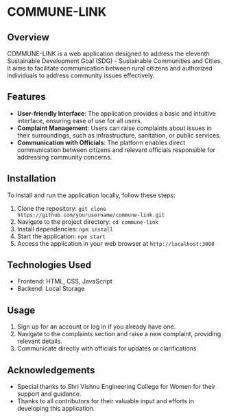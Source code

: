 # COMMUNE-LINK

## Overview
COMMUNE-LINK is a web application designed to address the eleventh Sustainable Development Goal (SDG) - Sustainable Communities and Cities. It aims to facilitate communication between rural citizens and authorized individuals to address community issues effectively.

## Features
- **User-friendly Interface**: The application provides a basic and intuitive interface, ensuring ease of use for all users.
- **Complaint Management**: Users can raise complaints about issues in their surroundings, such as infrastructure, sanitation, or public services.
- **Communication with Officials**: The platform enables direct communication between citizens and relevant officials responsible for addressing community concerns.

## Installation
To install and run the application locally, follow these steps:
1. Clone the repository: `git clone https://github.com/yourusername/commune-link.git`
2. Navigate to the project directory: `cd commune-link`
3. Install dependencies: `npm install`
4. Start the application: `npm start`
5. Access the application in your web browser at `http://localhost:3000`

## Technologies Used
- Frontend: HTML, CSS, JavaScript
- Backend: Local Storage

## Usage
1. Sign up for an account or log in if you already have one.
2. Navigate to the complaints section and raise a new complaint, providing relevant details.
3. Communicate directly with officials for updates or clarifications.

## Acknowledgements
- Special thanks to Shri Vishnu Engineering College for Women for their support and guidance.
- Thanks to all contributors for their valuable input and efforts in developing this application.
